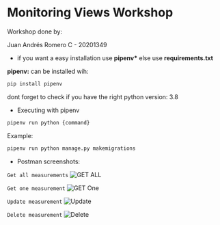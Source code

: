 # Monitoring Views Workshop

Workshop done by: 

Juan Andrés Romero C - 20201349

* if you want a easy installation use **pipenv\*** else use **requirements.txt**

**pipenv:** can be installed wih:

```bash
pip install pipenv
```

dont forget to check if you have the right python version: 3.8

* Executing with pipenv 
```bash
pipenv run python {command}
```
Example:
```bash
pipenv run python manage.py makemigrations 
```

 * Postman screenshots:
 
 ```Get all measurements```
 ![GET ALL](https://cdn.discordapp.com/attachments/942108623625150474/942108864109760552/unknown.png)

 ```Get one measurement```
 ![GET One](https://cdn.discordapp.com/attachments/942108623625150474/942109139067342958/unknown.png)

 ```Update measurement```
 ![Update](https://cdn.discordapp.com/attachments/942108623625150474/942108755200458793/unknown.png)

 ```Delete measurement```
 ![Delete](https://cdn.discordapp.com/attachments/942108623625150474/942109526960767070/unknown.png)